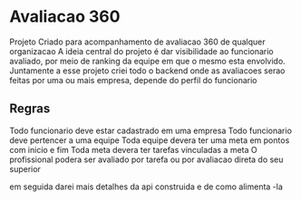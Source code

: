 # Avaliacao 360
Projeto Criado para acompanhamento de avaliacao 360 de qualquer organizacao
A ideia central do projeto é dar visibilidade ao funcionario avaliado, por meio de ranking da equipe em que o mesmo esta envolvido.
Juntamente a esse projeto criei todo o backend onde as avaliacoes serao feitas por uma ou mais empresa, depende do perfil do funcionario
## Regras
Todo funcionario deve estar cadastrado em uma empresa
Todo funcionario deve pertencer a uma equipe
Toda equipe devera ter uma meta em pontos com inicio e fim
Toda meta devera ter tarefas vinculadas a meta
O profissional podera ser avaliado por tarefa ou por avaliacao direta do seu superior

em seguida darei mais detalhes da api construida e de como alimenta -la

